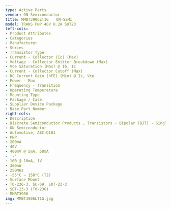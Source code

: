 ```yaml
---
type: Active Parts
vendor: ON Semiconductor
title: MMBT3906LT1G　　ON-SEMI
model: TRANS PNP 40V 0.2A SOT23
left-cols:
- Product Attributes
- Categories
- Manufacturer
- Series
- Transistor Type
- Current - Collector (Ic) (Max)
- Voltage - Collector Emitter Breakdown (Max)
- Vce Saturation (Max) @ Ib, Ic
- Current - Collector Cutoff (Max)
- DC Current Gain (hFE) (Min) @ Ic, Vce
- Power - Max
- Frequency - Transition
- Operating Temperature
- Mounting Type
- Package / Case
- Supplier Device Package
- Base Part Number
right-cols:
- Description
- Discrete Semiconductor Products , Transistors - Bipolar (BJT) - Single
- ON Semiconductor
- Automotive, AEC-Q101
- PNP
- 200mA
- 40V
- 400mV @ 5mA, 50mA
- '-'
- 100 @ 10mA, 1V
- 300mW
- 250MHz
- -55°C ~ 150°C (TJ)
- Surface Mount
- TO-236-3, SC-59, SOT-23-3
- SOT-23-3 (TO-236)
- MMBT3906
img: MMBT3906LT1G.jpg
---
```

